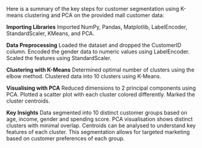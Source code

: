 Here is a summary of the key steps for customer segmentation using K-means clustering and PCA on the provided mall customer data:

**Importing Libraries**
Imported NumPy, Pandas, Matplotlib, LabelEncoder, StandardScaler, KMeans, and PCA.

**Data Preprocessing**
Loaded the dataset and dropped the CustomerID column. Encoded the gender data to numeric values using LabelEncoder. Scaled the features using StandardScaler.

**Clustering with K-Means**
Determined optimal number of clusters using the elbow method. Clustered data into 10 clusters using K-Means.

**Visualising with PCA**
Reduced dimensions to 2 principal components using PCA. Plotted a scatter plot with each cluster colored differently. Marked the cluster centroids.

**Key Insights**
Data segmented into 10 distinct customer groups based on age, income, gender and spending score.
PCA visualisation shows distinct clusters with minimal overlap.
Centroids can be analysed to understand key features of each cluster.
This segmentation allows for targeted marketing based on customer preferences of each group.

